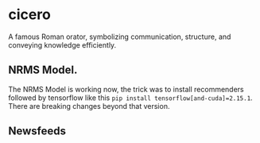 # cicero
A famous Roman orator, symbolizing communication, structure, and conveying knowledge efficiently.


## NRMS Model.

The NRMS Model is working now, the trick was to install recommenders followed by tensorflow like this `pip install tensorflow[and-cuda]=2.15.1`. There are breaking changes beyond that version.

## Newsfeeds
